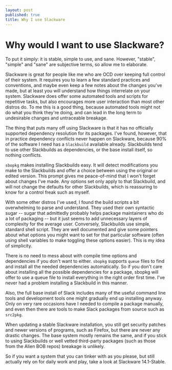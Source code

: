 ```yaml
---
layout: post
published: true
title: Why I use Slackware
---
```




# Why would I want to use Slackware?

To put it simply: it is stable, simple to use, and sane. However, "stable", "simple" and "sane" are subjective terms, so allow me to elaborate. 

Slackware is great for people like me who are OCD over keeping full control of their system. It requires you to learn a few standard practices and conventions, and maybe even keep a few notes about the changes you've made, but at least you will understand how things interrelate on your system. Slackware does offer some automated tools and scripts for repetitive tasks, but also encourages more user interaction than most other distros do. To me this is a good thing, because automated tools might not do what you think they're doing, and can lead in the long term to undesirable changes and untraceable breakage. 

The thing that puts many off using Slackware is that it has no officially supported dependency resolution for its packages. I've found, however, that in practice dependency conflicts never happen on Slackware, because 90% of the software I need has a `Slackbuild` available already. Slackbuilds tend to use other Slackbuilds as dependencies, or the base install itself, so nothing conflicts. 

`sbopkg` makes installing Slackbuilds easy. It will detect modifications you make to the Slackbuilds and offer a choice between using the original or edited version. This prompt gives me peace-of-mind that I won't forget about changes I've made. Any options set only apply to that Slackbuild, and will not change the defaults for other Slackbuilds, which is reassuring to know for a control freak such as myself.

With some other distros I've used, I found the build scripts a bit overwhelming to parse and understand. They used their own syntactic sugar -- sugar that admittedly probably helps package maintainers who do a lot of packaging -- but it just seems to add unnecessary layers of complexity for the average user. Conversely, Slackbuilds use simple, standard shell script. They are well documented and give some pointers about what options you might want to set for that particular software (often using shell variables to make toggling these options easier). This is my idea of simplicity.

There is no need to mess about with compile time options and dependencies if you don't want to either. `sbopkg` supports `queue` files to find and install all the needed dependencies automatically. So if you don't care about installing all the possible dependencies for a package, sbopkg will offer to use a queue file to install everything in the right order first time. I've never had a problem installing a Slackbuild in this manner. 

Also, the full base install of Slack includes many of the useful command line tools and development tools one might gradually end up installing anyway. Only on very rare occasions have I needed to compile a package manually, and even then there are tools to make Slack packages from source such as `src2pkg`. 

When updating a stable Slackware installation, you still get security patches and newer versions of programs, such as Firefox, but there are never any drastic changes. The base system mostly remains the same, and if you stick to using Slackbuilds or well vetted third-party packages (such as those from the Alien BOB repos) breakage is unlikely.

So if you want a system that you can tinker with as you please, but still actually rely on for daily work and play, take a look at Slackware 14.1-Stable. 
